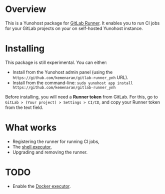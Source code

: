 # Overview

This is a Yunohost package for [GitLab Runner](https://docs.gitlab.com/runner/).
It enables you to run CI jobs for your GitLab projects on your on self-hosted Yunohost instance.

# Installing

This package is still experimental. You can either:

- Install from the Yunohost admin panel (using the `https://github.com/kemenaran/gitlab-runner_ynh` URL). 
- Install from the command-line: `sudo yunohost app install https://github.com/kemenaran/gitlab-runner_ynh`

Before installing, you will need a **Runner token** from GitLab. For this, go to
`GitLab > (Your project) > Settings > CI/CD`, and copy your Runner token from the text field.

# What works

- Registering the runner for running CI jobs,
- The [shell executor](https://docs.gitlab.com/runner/executors/#shell-executor),
- Upgrading and removing the runner.

# TODO

- Enable the [Docker executor](https://docs.gitlab.com/runner/executors/#docker-executor).
